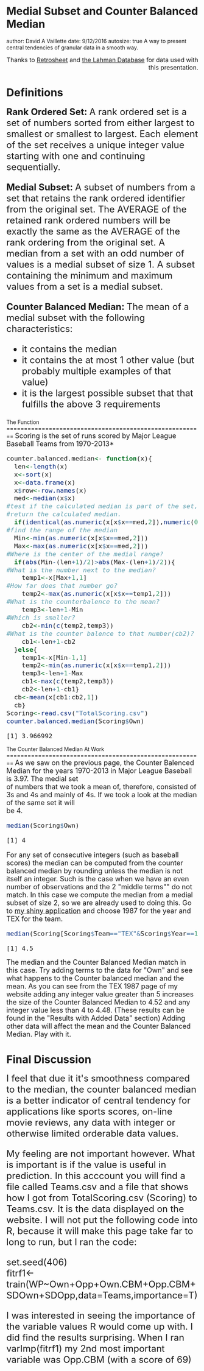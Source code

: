 <style>
.small-code pre code {
  font-size: 10px;
}
</style>

Medial Subset and Counter Balanced Median
========================================================
author: David A Vaillette
date: 9/12/2016
autosize: true
A way to present central tendencies of granular data in a smooth way.
<p><p align="right">
<font size=3 >
Thanks to <a href="http://www.retrosheet.org/"> Retrosheet</a> and <a href="http://www.seanlahman.com/baseball-archive/statistics/"> the Lahman Database</a> for data used with this presentation.
</font>

 
Definitions
========================================================

<font size=5>
<b>Rank Ordered Set: </b> A rank ordered set is a set of numbers sorted from either largest to smallest or smallest to largest.  Each element of the set receives a unique integer value starting with one and continuing sequentially.

<b>Medial Subset: </b> A subset of numbers from a set that retains the rank ordered identifier from the original set.  The AVERAGE of the retained rank ordered numbers will be exactly the same as the AVERAGE of the rank ordering from the original set.  A median from a set with an odd number of values is a medial subset of size 1.  A subset containing the minimum and maximum values from a set is a medial subset.

<b>Counter Balanced Median: </b> The mean of a medial subset with the following characteristics:
- it contains the median
- it contains the at most 1 other value (but probably multiple examples of that value)
- it is the largest possible subset that that fulfills the above 3 requirements
</font>
The Function
========================================================
<font size=4>Scoring is the set of runs scored by Major League Baseball Teams from 1970-2013*

```r
counter.balanced.median<- function(x){
  len<-length(x)
  x<-sort(x)
  x<-data.frame(x)
  x$row<-row.names(x)
  med<-median(x$x)
#test if the calculated median is part of the set, and if not
#return the calculated median.
  if(identical(as.numeric(x[x$x==med,2]),numeric(0))) return(med)
#find the range of the median
  Min<-min(as.numeric(x[x$x==med,2]))
  Max<-max(as.numeric(x[x$x==med,2]))
#Where is the center of the medial range?
  if(abs(Min-(len+1)/2)>abs(Max-(len+1)/2)){
#What is the number next to the median?
    temp1<-x[Max+1,1]
#How far does that number go?
    temp2<-max(as.numeric(x[x$x==temp1,2]))
#What is the counterbalence to the mean?
    temp3<-len+1-Min
#Which is smaller?
    cb2<-min(c(temp2,temp3))
#What is the counter balence to that number(cb2)?
    cb1<-len+1-cb2
  }else{
    temp1<-x[Min-1,1]
    temp2<-min(as.numeric(x[x$x==temp1,2]))
    temp3<-len+1-Max
    cb1<-max(c(temp2,temp3))
    cb2<-len+1-cb1}
  cb<-mean(x[cb1:cb2,1])
  cb}
Scoring<-read.csv("TotalScoring.csv")
counter.balanced.median(Scoring$Own)
```

```
[1] 3.966992
```
</font>
The Counter Balanced Median At Work
========================================================
<font size=4>As we saw on the previous page, the Counter Balenced Median for the years 1970-2013 in Major League Baseball is 3.97.  The medial set<br> of numbers that we took a mean of, therefore, consisted of 3s and 4s and mainly of 4s.  If we took a look at the median of the same set it will<br> be 4.


```r
median(Scoring$Own)
```

```
[1] 4
```
For any set of consecutive integers (such as baseball scores) the median can be computed from the counter balanced median by rounding unless the median is not itself an integer.  Such is the case when we have an even number of observations and the 2 "middle terms"" do not match.  In this case we compute the median from a medial subset of size 2, so we are already used to doing this.  Go to <a href="https://dvdoc555.shinyapps.io/Shiny/" target="_blank"> my shiny application</a> and choose 1987 for the year and TEX for the team. 

```r
median(Scoring[Scoring$Team=="TEX"&Scoring$Year==1987,3])
```

```
[1] 4.5
```
The median and the Counter Balanced Median match in this case. Try adding terms to the data for "Own" and see what happens to the Counter balanced median and the mean.
As you can see from the TEX 1987 page of my website adding any integer value greater than 5 increases the size of the Counter Balanced Median to 4.52 and any integer value less than 4 to 4.48.  (These results can be found in the "Results with Added Data" section) Adding other data will affect the mean and the Counter Balanced Median.  Play with it.
</font>

Final Discussion
===
<font size=5>
  I feel that due it it's smoothness compared to the median, the counter balanced median is a better indicator of central tendency for applications like sports scores, on-line movie reviews, any data with integer or otherwise limited orderable data values.<p>
  My feeling are not important however.  What is important is if the value is useful in prediction.  In this acccount you will find a file called Teams.csv and a file that shows how I got from TotalScoring.csv (Scoring) to Teams.csv.  It is the data displayed on the website. I will not put the following code into R, because it will make this page take far to long to run, but I ran the code:<br>

set.seed(406)<br>
fitrf1<-train(WP~Own+Opp+Own.CBM+Opp.CBM+SDOwn+SDOpp,data=Teams,importance=T)
<p>
I was interested in seeing the importance of the variable values R would come up with.  I did find the results surprising.  When I ran varImp(fitrf1) my 2nd most important variable was Opp.CBM (with a score of 69)</font>
